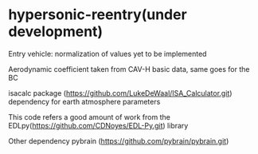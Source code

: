 # hypersonic-reentry(under development)
<Trajectory optimization of hypersonic reentry vehicle>
 
Entry vehicle: normalization of values yet to be implemented 

Aerodynamic coefficient taken from CAV-H basic data, same goes for the BC

isacalc package (https://github.com/LukeDeWaal/ISA_Calculator.git) dependency for earth atmosphere parameters

This code refers a good amount of work from the EDLpy(https://github.com/CDNoyes/EDL-Py.git) library

 Other dependency pybrain (https://github.com/pybrain/pybrain.git)
